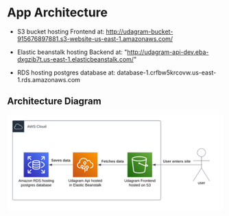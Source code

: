 # App Architecture

- S3 bucket hosting Frontend at: http://udagram-bucket-915676897881.s3-website-us-east-1.amazonaws.com/

- Elastic beanstalk hosting Backend at: "http://udagram-api-dev.eba-dxgzib7t.us-east-1.elasticbeanstalk.com/"

- RDS hosting postgres database at: database-1.crfbw5krcovw.us-east-1.rds.amazonaws.com

## Architecture Diagram

![architecture](Screenshots/Architecture-diagram.PNG)
